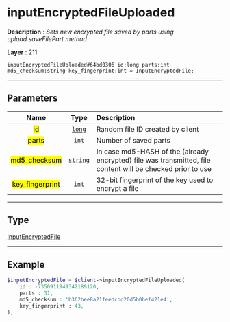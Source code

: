 # inputEncryptedFileUploaded

**Description** : *Sets new encrypted file saved by parts using upload.saveFilePart method*

**Layer** : 211

```tl
inputEncryptedFileUploaded#64bd0306 id:long parts:int md5_checksum:string key_fingerprint:int = InputEncryptedFile;
```

---

## Parameters

| Name | Type | Description |
| :---: | :---: | :--- |
| <mark>id</mark> | [`long`](type/long) | Random file ID created by client |
| <mark>parts</mark> | [`int`](type/int) | Number of saved parts |
| <mark>md5_checksum</mark> | [`string`](type/string) | In case md5-HASH of the (already encrypted) file was transmitted, file content will be checked prior to use |
| <mark>key_fingerprint</mark> | [`int`](type/int) | 32-bit fingerprint of the key used to encrypt a file |

---

## Type

[InputEncryptedFile](type/InputEncryptedFile)

---

## Example

```php
$inputEncryptedFile = $client->inputEncryptedFileUploaded(
	id : -7350911949342189120,
	parts : 31,
	md5_checksum : 'b362bee8a21feedcbd20d5b0bef421e4',
	key_fingerprint : 43,
);
```